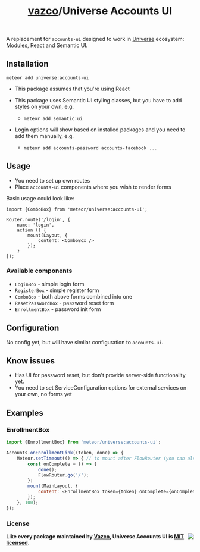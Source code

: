
<h1 align="center">
    <a href="https://github.com/vazco">vazco</a>/Universe Accounts UI
</h1>

&nbsp;

A replacement for `accounts-ui` designed to work in [Universe](http://vazco.eu) ecosystem: [Modules](https://atmospherejs.com/universe/modules), React and Semantic UI.

## Installation

    meteor add universe:accounts-ui

- This package assumes that you're using React
- This package uses Semantic UI styling classes, but you have to add styles on your own, e.g.
    * `meteor add semantic:ui`

- Login options will show based on installed packages and you need to add them manually, e.g.
    * `meteor add accounts-password accounts-facebook ...`

## Usage

- You need to set up own routes
- Place `accounts-ui` components where you wish to render forms

Basic usage could look like:

    import {ComboBox} from 'meteor/universe:accounts-ui';

    Router.route('/login', {
        name: 'login',
        action () {
            mount(Layout, {
                content: <ComboBox />
            });
        }
    });

### Available components

- `LoginBox` - simple login form
- `RegisterBox` - simple register form
- `ComboBox` - both above forms combined into one
- `ResetPasswordBox` - password reset form
- `EnrollmentBox` - password init form

## Configuration

No config yet, but will have similar configuration to `accounts-ui`.

## Know issues

- Has UI for password reset, but don't provide server-side functionality yet.
- You need to set ServiceConfiguration options for external services on your own, no forms yet

## Examples

### EnrollmentBox

```javascript
import {EnrollmentBox} from 'meteor/universe:accounts-ui';

Accounts.onEnrollmentLink((token, done) => {
    Meteor.setTimeout(() => { // to mount after FlowRouter (you can also use Accounts.urls.enrollAccount)
        const onComplete = () => {
            done();
            FlowRouter.go('/');
        };
        mount(MainLayout, {
            content: <EnrollmentBox token={token} onComplete={onComplete} />
        });
    }, 100);
});
```

### License

<img src="https://vazco.eu/banner.png" align="right">

**Like every package maintained by [Vazco](https://vazco.eu/), Universe Accounts UI is [MIT licensed](https://github.com/vazco/uniforms/blob/master/LICENSE).**
